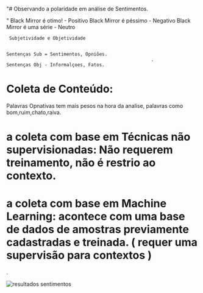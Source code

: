 "# Observando a polaridade em análise de Sentimentos.


   " Black Mirror é otimo! - Positivo
     Black Mirror é péssimo - Negativo
     Black Mirror é uma série - Neutro
                                                           
                                                           

     Subjetividade e Objetividade
                                                              
                                                              
    Sentenças Sub = Sentimentos, Opniões.
                                                         .
    Sentenças Obj - Informalçoes, Fatos. 
                                                         
                                                         

# Coleta de Conteúdo: 
Palavras Opnativas tem mais pesos na hora da analise, palavras como bom,ruim,chato,raiva.


# a coleta com base em Técnicas não supervisionadas: Não requerem treinamento, não é restrio ao contexto.

# a coleta com base em Machine Learning: acontece com uma base de dados de amostras previamente cadastradas e treinada. ( requer uma supervisão para contextos )











.

![resultados sentimentos](https://user-images.githubusercontent.com/79919310/200978062-a75c27f9-2187-4e52-a226-51ad0087b670.JPG)
